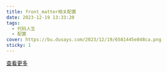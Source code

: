 ```yaml
---
title: front_matter相关配置
date: 2023-12-19 13:33:20
tags: 
  - 代码人生
  - 配置
cover: https://bu.dusays.com/2023/12/19/6581445e848ca.png
sticky: 1
---
```


[查看更多](https://hexo.io/zh-cn/docs/front-matter.html)
